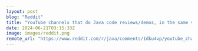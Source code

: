 ```yaml
---
layout: post
blog: "Reddit"
title: "YouTube channels that do Java code reviews/demos, in the same vein as Nick Chapsas for .NET, and The Cherno for C++?"
date: 2024-06-21T03:15:33Z
image: images/reddit.png
remote_url: "https://www.reddit.com/r/java/comments/1dku4vp/youtube_channels_that_do_java_code_reviewsdemos/"
---
```

